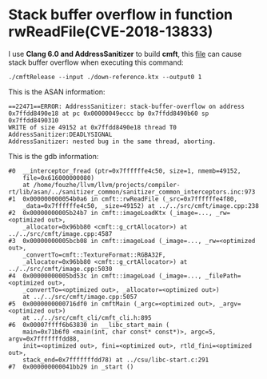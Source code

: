 # Stack buffer overflow in function rwReadFile(CVE-2018-13833)





I use **Clang 6.0 and AddressSanitizer**  to build **cmft**, this [file](https://github.com/fouzhe/security/blob/master/cmft/down-reference.ktx) can cause stack buffer overflow when executing this command:



```shell
./cmftRelease --input ./down-reference.ktx --output0 1
```



This is the ASAN information:

```shell
==22471==ERROR: AddressSanitizer: stack-buffer-overflow on address 0x7ffdd8490e18 at pc 0x00000049eccc bp 0x7ffdd8490b60 sp 0x7ffdd8490310
WRITE of size 49152 at 0x7ffdd8490e18 thread T0
AddressSanitizer:DEADLYSIGNAL
AddressSanitizer: nested bug in the same thread, aborting.
```



This is the gdb information:

```
#0  __interceptor_fread (ptr=0x7ffffffe4c50, size=1, nmemb=49152, 
    file=0x616000000080)
    at /home/fouzhe/llvm/llvm/projects/compiler-rt/lib/asan/../sanitizer_common/sanitizer_common_interceptors.inc:973
#1  0x000000000054b0a6 in cmft::rwReadFile (_src=0x7ffffffe4f80, 
    _data=0x7ffffffe4c50, _size=49152) at ../../src/cmft/image.cpp:238
#2  0x00000000005b24b7 in cmft::imageLoadKtx (_image=..., _rw=<optimized out>, 
    _allocator=0x96bb80 <cmft::g_crtAllocator>) at ../../src/cmft/image.cpp:4587
#3  0x00000000005bcb08 in cmft::imageLoad (_image=..., _rw=<optimized out>, 
    _convertTo=cmft::TextureFormat::RGBA32F, 
    _allocator=0x96bb80 <cmft::g_crtAllocator>) at ../../src/cmft/image.cpp:5030
#4  0x00000000005bd53c in cmft::imageLoad (_image=..., _filePath=<optimized out>, 
    _convertTo=<optimized out>, _allocator=<optimized out>)
    at ../../src/cmft/image.cpp:5057
#5  0x0000000000716df0 in cmftMain (_argc=<optimized out>, _argv=<optimized out>)
    at ../../src/cmft_cli/cmft_cli.h:895
#6  0x00007ffff6b63830 in __libc_start_main (
    main=0x71b6f0 <main(int, char const* const*)>, argc=5, argv=0x7fffffffdd88, 
    init=<optimized out>, fini=<optimized out>, rtld_fini=<optimized out>, 
    stack_end=0x7fffffffdd78) at ../csu/libc-start.c:291
#7  0x000000000041bb29 in _start ()
```

